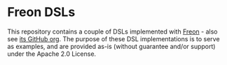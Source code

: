 # Freon DSLs

This repository contains a couple of DSLs implemented with [Freon](https://www.freon4dsl.dev/) - also see [its GitHub org](https://github.com/freon4dsl/).
The purpose of these DSL implementations is to serve as examples, and are provided as-is (without guarantee and/or support) under the Apache 2.0 License.

